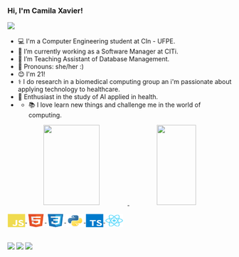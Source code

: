 ### Hi, I'm Camila Xavier!
<img src="https://media.giphy.com/media/STroE7bTBLTzxQUrZc/giphy.gif"/>

- 💻 I'm a Computer Engineering student at CIn - UFPE.
- 💚 I’m currently working as a Software Manager at CITi.
- 👥 I’m Teaching Assistant of Database Management.
- 💬 Pronouns: she/her :)
- 😊 I'm 21!
- ⚕️ I do research in a biomedical computing group an i'm passionate about applying technology to healthcare.
- 🔎 Enthusiast in the study of AI applied in health.
- - 📚 I love learn new things and challenge me in the world of computing.

<div align="center">
  <a href="https://github.com/renatomsa">
  <img width="50%" height="180em" src="https://github-readme-stats.vercel.app/api?username=cxmedeiros&show_icons=true&theme=chartreuse-light&include_all_commits=true&count_private=true"/>
  <img width="42%" height="180em" src="https://github-readme-stats.vercel.app/api/top-langs/?username=cxmedeiros&layout=compact&langs_count=7&theme=chartreuse-light"/>
</div>

<div style="display: inline_block"><br>
  <img align="center" alt="Camila-Js" height="30" width="40" src="https://raw.githubusercontent.com/devicons/devicon/master/icons/javascript/javascript-plain.svg">
  <img align="center" alt="Camila-HTML" height="30" width="40" src="https://raw.githubusercontent.com/devicons/devicon/master/icons/html5/html5-original.svg">
  <img align="center" alt="Camila-CSS" height="30" width="40" src="https://raw.githubusercontent.com/devicons/devicon/master/icons/css3/css3-original.svg">
  <img align="center" alt="Camila-Python" height="30" width="40" src="https://raw.githubusercontent.com/devicons/devicon/master/icons/python/python-original.svg">
  <img align="center" alt="Camila-TS" height="30" width="40" src="https://raw.githubusercontent.com/devicons/devicon/master/icons/typescript/typescript-original.svg">
  <img align="center" alt="Renato-React" height="30" width="40" src="https://raw.githubusercontent.com/devicons/devicon/master/icons/react/react-original.svg">
</div>
<br>
<br>
<div>
  <a href="https://www.instagram.com/camilaxmedeiros/" target="_blank"><img src="https://img.shields.io/badge/-Instagram-%23E4405F?style=for-the-badge&logo=instagram&logoColor=white" target="_blank"></a>
  <a href = "mailto:camilaxmedeiros@gmail.com"><img src="https://img.shields.io/badge/Gmail-D14836?style=for-the-badge&logo=gmail&logoColor=white" target="_blank"></a>
  <a href="https://www.linkedin.com/in/camila-medeiros-98571a226/" target="_blank"><img src="https://img.shields.io/badge/-LinkedIn-%230077B5?style=for-the-badge&logo=linkedin&logoColor=white" target="_blank"></a> 
</div>
